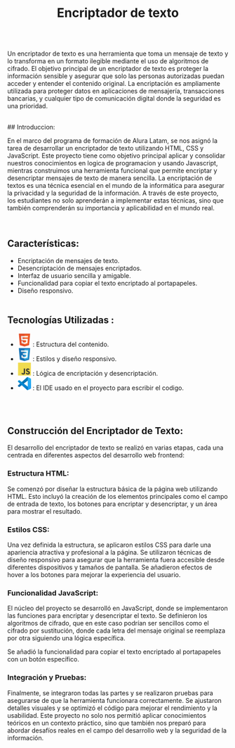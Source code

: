 
<div align="center">

# Encriptador de texto
</div>

<br/><br/>

Un encriptador de texto es una herramienta que toma un mensaje de texto y lo transforma en un formato ilegible mediante el uso de algoritmos de cifrado. El objetivo principal de un encriptador de texto es proteger la información sensible y asegurar que solo las personas autorizadas puedan acceder y entender el contenido original. La encriptación es ampliamente utilizada para proteger datos en aplicaciones de mensajería, transacciones bancarias, y cualquier tipo de comunicación digital donde la seguridad es una prioridad.

<br/>
## Introduccion: 

En el marco del programa de formación de Alura Latam, se nos asignó la tarea de desarrollar un encriptador de texto utilizando HTML, CSS y JavaScript. Este proyecto tiene como objetivo principal aplicar y consolidar nuestros conocimientos en logica de programacion y usando Javascript, mientras construimos una herramienta funcional que permite encriptar y desencriptar mensajes de texto de manera sencilla. La encriptación de textos es una técnica esencial en el mundo de la informática para asegurar la privacidad y la seguridad de la información. A través de este proyecto, los estudiantes no solo aprenderán a implementar estas técnicas, sino que también comprenderán su importancia y aplicabilidad en el mundo real.

<br/>

## Características:

- Encriptación de mensajes de texto.
- Desencriptación de mensajes encriptados.
- Interfaz de usuario sencilla y amigable.
- Funcionalidad para copiar el texto encriptado al portapapeles.
- Diseño responsivo.
<br/><br/>

## Tecnologías Utilizadas :

- <img src= https://github.com/devicons/devicon/blob/master/icons/html5/html5-original.svg  alt="html" width="30" height="30"/> : Estructura del contenido.
- <img src= https://github.com/devicons/devicon/blob/master/icons/css3/css3-original.svg alt="css" width="30" height="30"/> : Estilos y diseño responsivo.
- <img src= https://github.com/devicons/devicon/blob/master/icons/javascript/javascript-original.svg  alt=js width="30" height="30"/> : Lógica de encriptación y desencriptación.
- <img src= https://github.com/devicons/devicon/blob/master/icons/vscode/vscode-original.svg alt=vsc width="30" height="30"/> : El IDE usado en el proyecto para escribir el codigo.

<br/><br/>

## Construcción del Encriptador de Texto: 

El desarrollo del encriptador de texto se realizó en varias etapas, cada una centrada en diferentes aspectos del desarrollo web frontend:

### Estructura HTML:

Se comenzó por diseñar la estructura básica de la página web utilizando HTML. Esto incluyó la creación de los elementos principales como el campo de entrada de texto, los botones para encriptar y desencriptar, y un área para mostrar el resultado.

### Estilos CSS:

Una vez definida la estructura, se aplicaron estilos CSS para darle una apariencia atractiva y profesional a la página. Se utilizaron técnicas de diseño responsivo para asegurar que la herramienta fuera accesible desde diferentes dispositivos y tamaños de pantalla.
Se añadieron efectos de hover a los botones para mejorar la experiencia del usuario.

### Funcionalidad JavaScript:

El núcleo del proyecto se desarrolló en JavaScript, donde se implementaron las funciones para encriptar y desencriptar el texto.
Se definieron los algoritmos de cifrado, que en este caso podrían ser sencillos como el cifrado por sustitución, donde cada letra del mensaje original se reemplaza por otra siguiendo una lógica específica.

Se añadió la funcionalidad para copiar el texto encriptado al portapapeles con un botón específico.

### Integración y Pruebas:

Finalmente, se integraron todas las partes y se realizaron pruebas para asegurarse de que la herramienta funcionara correctamente.
Se ajustaron detalles visuales y se optimizó el código para mejorar el rendimiento y la usabilidad.
Este proyecto no solo nos  permitió aplicar conocimientos teóricos en un contexto práctico, sino que también nos preparó para abordar desafíos reales en el campo del desarrollo web y la seguridad de la información.

